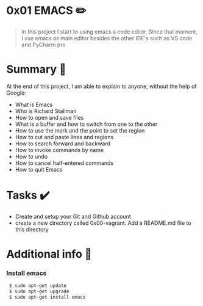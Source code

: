 # 0x01 EMACS :pencil2:


> In this project I start to using emacs a code editor. Since that moment, I use emacs as main editor besides the other IDE's
> such as VS code and PyCharm pro

# Summary :bookmark_tabs:

  At the end of this project, I am able to explain to anyone, without the help of Google:
  
* What is Emacs
* Who is Richard Stallman
* How to open and save files
* What is a buffer and how to switch from one to the other
* How to use the mark and the point to set the region
* How to cut and paste lines and regions
* How to search forward and backward
* How to invoke commands by name
* How to undo
* How to cancel half-entered commands
* How to quit Emacs

# Tasks :heavy_check_mark:

* Create and setup your Git and Github account
* create a new directory called 0x00-vagrant. Add a README.md file to this directory

# Additional info :construction:

### Install emacs

```sh
 $ sudo apt-get update 
 $ sudo apt-get upgrade 
 $ sudo apt-get install emacs


